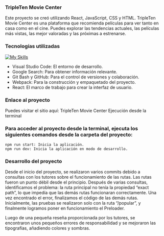 ### TripleTen Movie Center

Este proyecto se creó utilizando React, JavaScript, CSS y HTML. TripleTen Movie Center es una plataforma que recomienda películas para ver tanto en casa como en el cine. Puedes explorar las tendencias actuales, las películas más vistas, las mejor valoradas y las próximas a estrenarse.


### Tecnologías utilizadas

[![My Skills](https://skillicons.dev/icons?i=js,html,css,git,github,nodejs,ps,npm,postman,react,vscode,webpack)](https://skillicons.dev)

   - Visual Studio Code: El entorno de desarrollo.
   - Google Search: Para obtener información relevante.
   - Git Bash y GitHub: Para el control de versiones y colaboración.
   - Webpack: Para la construcción y empaquetado del proyecto.
   - React: El marco de trabajo para crear la interfaz de usuario.

### Enlace al proyecto

Puedes visitar el sitio aquí: TripleTen Movie Center
Ejecución desde la terminal

### Para acceder al proyecto desde la terminal, ejecuta los siguientes comandos desde la carpeta del proyecto:

    npm run start: Inicia la aplicación.
    npm run dev: Inicia la aplicación en modo de desarrollo.

### Desarrollo del proyecto

Desde el inicio del proyecto, se realizaron varios commits debido a consultas con los tutores sobre el funcionamiento de las rutas. Las rutas fueron un punto débil desde el principio. Después de varias consultas, identificamos el problema: la ruta principal no tenía la propiedad “exact path”, lo que impedía que las demás rutas funcionaran correctamente. Una vez encontrado el error, finalizamos el código de las demás rutas. Inicialmente, las pruebas se realizaron solo con la ruta “/popular”, y finalmente logramos poner en funcionamiento el Preloader.

Luego de una pequeña reseña proporcionada por los tutores, se encontraron unos pequeños errores de responsabilidad y se mejoraron las tipografías, añadiendo colores y sombras.